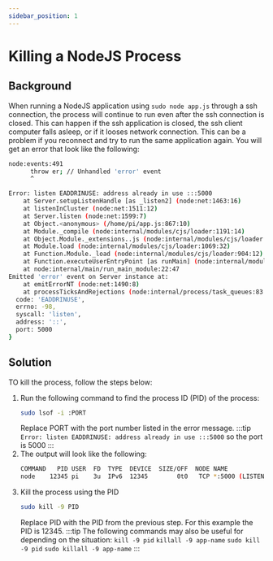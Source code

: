 ```yaml
---
sidebar_position: 1
---
```


# Killing a NodeJS Process

## Background
When running a NodeJS application using `sudo node app.js` through a ssh connection, the process will continue to run even after the ssh connection is closed. This can happen if the ssh application is closed, the ssh client computer falls asleep, or if it looses network connection. This can be a problem if you reconnect and try to run the same application again. You will get an error that look like the following:

```bash
node:events:491
      throw er; // Unhandled 'error' event
      ^

Error: listen EADDRINUSE: address already in use :::5000
    at Server.setupListenHandle [as _listen2] (node:net:1463:16)
    at listenInCluster (node:net:1511:12)
    at Server.listen (node:net:1599:7)
    at Object.<anonymous> (/home/pi/app.js:867:10)
    at Module._compile (node:internal/modules/cjs/loader:1191:14)
    at Object.Module._extensions..js (node:internal/modules/cjs/loader:1245:10)
    at Module.load (node:internal/modules/cjs/loader:1069:32)
    at Function.Module._load (node:internal/modules/cjs/loader:904:12)
    at Function.executeUserEntryPoint [as runMain] (node:internal/modules/run_main:81:12)
    at node:internal/main/run_main_module:22:47
Emitted 'error' event on Server instance at:
    at emitErrorNT (node:net:1490:8)
    at processTicksAndRejections (node:internal/process/task_queues:83:21) {
  code: 'EADDRINUSE',
  errno: -98,
  syscall: 'listen',
  address: '::',
  port: 5000
}

```

## Solution
TO kill the process, follow the steps below:

1. Run the following command to find the process ID (PID) of the process:
    ```bash
    sudo lsof -i :PORT
    ```
   Replace PORT with the port number listed in the error message.
   :::tip
      `Error: listen EADDRINUSE: address already in use :::5000` so the port is 5000
   :::
2. The output will look like the following:
    ```bash
    COMMAND   PID USER  FD  TYPE  DEVICE  SIZE/OFF  NODE NAME
    node    12345 pi    3u  IPv6  12345        0t0   TCP *:5000 (LISTEN)
   ```
3. Kill the process using the PID
    ```bash
    sudo kill -9 PID
    ```
   Replace PID with the PID from the previous step. For this example the PID is 12345.
   :::tip
   The following commands may also be useful for depending on the situation:
   `kill -9 pid`
   `killall -9 app-name`
   `sudo kill -9 pid`
   `sudo killall -9 app-name`
   :::



